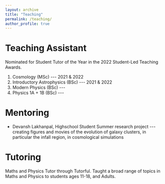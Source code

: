 ```yaml
---
layout: archive
title: "Teaching"
permalink: /teaching/
author_profile: true
---
```



Teaching Assistant
==

  Nominated for Student Tutor of the Year in the 2022 Student-Led Teaching Awards.

  1. Cosmology (MSc) --- 2021 & 2022
  2. Introductory Astrophysics (BSc) --- 2021 & 2022
  3. Modern Physics (BSc) --- 
  4. Physics 1A + 1B (BSc) --- 



Mentoring
===

* Devansh Lakhanpal, Highschool Student
  Summer research project --- creating figures and movies of the evolution of galaxy clusters, in particular the infall region, in cosmological simulations


Tutoring
===
Maths and Physics Tutor through Tutorful. 
Taught a broad range of topics in Maths and Physics to students ages 11-18, and Adults.

